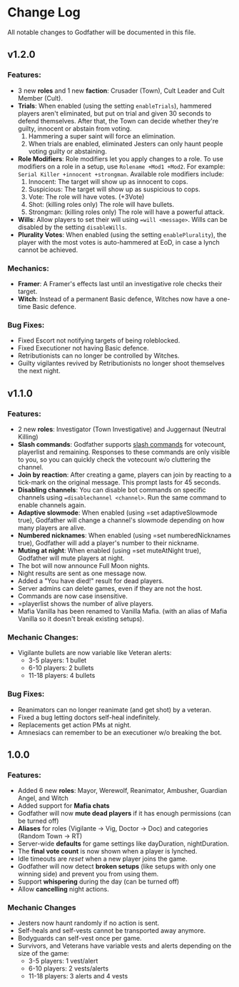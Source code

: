 # Change Log

All notable changes to Godfather will be documented in this file.

## v1.2.0

### Features:

* 3 new **roles** and 1 new **faction**: Crusader (Town), Cult Leader and Cult Member (Cult).
* **Trials**: When enabled (using the setting `enableTrials`), hammered players aren't eliminated, but put on trial and given 30 seconds to defend themselves. After that, the Town can decide whether they're guilty, innocent or abstain from voting.
	1. Hammering a super saint will force an elimination.
	2. When trials are enabled, eliminated Jesters can only haunt people voting guilty or abstaining.
* **Role Modifiers**: Role modifiers let you apply changes to a role. To use modifiers on a role in a setup, use `Rolename +Mod1 +Mod2`. For example: `Serial Killer +innocent +strongman`. Available role modifiers include:
	1. Innocent: The target will show up as innocent to cops.
	2. Suspicious: The target will show up as suspicious to cops.
	3. <N>Vote: The role will have <N> votes. (+3Vote)
	4. <N>Shot: (killing roles only) The role will have <N> bullets.
	5. Strongman: (killing roles only) The role will have a powerful attack.
* **Wills**: Allow players to set their will using `=will <message>`. Wills can be disabled by the setting `disableWills`.
* **Plurality Votes**: When enabled (using the setting `enablePlurality`), the player with the most votes is auto-hammered at EoD, in case a lynch cannot be achieved.

### Mechanics:

* **Framer**: A Framer's effects last until an investigative role checks their target.
* **Witch**: Instead of a permanent Basic defence, Witches now have a one-time Basic defence.

### Bug Fixes:

* Fixed Escort not notifying targets of being roleblocked.
* Fixed Executioner not having Basic defence.
* Retributionists can no longer be controlled by Witches.
*  Guilty vigilantes revived by Retributionists no longer shoot themselves the next night.

## v1.1.0

### Features:

* 2 new **roles**: Investigator (Town Investigative) and Juggernaut (Neutral Killing)
* **Slash commands**: Godfather supports [slash commands](https://i.imgur.com/SckQLM3.png) for votecount, playerlist and remaining. Responses to these commands are only visible to you, so you can quickly check the votecount w/o cluttering the channel.
* **Join by reaction**: After creating a game, players can join by reacting to a tick-mark on the original message. This prompt lasts for 45 seconds.
* **Disabling channels**: You can disable bot commands on specific channels using `=disablechannel <channel>`. Run the same command to enable channels again.
* **Adaptive slowmode**: When enabled (using =set adaptiveSlowmode true), Godfather will change a channel's slowmode depending on how many players are alive.
* **Numbered nicknames**: When enabled (using =set numberedNicknames true), Godfather will add a player's number to their nickname.
* **Muting at night**: When enabled (using =set muteAtNight true), Godfather will mute players at night.
* The bot will now announce Full Moon nights.
* Night results are sent as one message now.
* Added a "You have died!" result for dead players.
* Server admins can delete games, even if they are not the host.
* Commands are now case insensitive.
* =playerlist shows the number of alive players.
* Mafia Vanilla has been renamed to Vanilla Mafia. (with an alias of Mafia Vanilla so it doesn't break existing setups).

### Mechanic Changes:
* Vigilante bullets are now variable like Veteran alerts:
  * 3-5 players: 1 bullet
  * 6-10 players: 2 bullets
  * 11-18 players: 4 bullets

### Bug Fixes:
* Reanimators can no longer reanimate (and get shot) by a veteran.
* Fixed a bug letting doctors self-heal indefinitely.
* Replacements get action PMs at night.
* Amnesiacs can remember to be an executioner w/o breaking the bot.

## 1.0.0

### Features:
* Added 6 new **roles**: Mayor, Werewolf, Reanimator, Ambusher, Guardian Angel, and Witch
* Added support for **Mafia chats**
* Godfather will now **mute dead players** if it has enough permissions (can be turned off)
* **Aliases** for roles (Vigilante -> Vig, Doctor -> Doc) and categories (Random Town -> RT)
* Server-wide **defaults** for game settings like dayDuration, nightDuration.
* The **final vote count** is now shown when a player is lynched.
* Idle timeouts are *reset* when a new player joins the game.
* Godfather will now detect **broken setups** (like setups with only one winning side) and prevent you from using them.
* Support **whispering** during the day (can be turned off)
* Allow **cancelling** night actions.

### Mechanic Changes
* Jesters now haunt randomly if no action is sent.
* Self-heals and self-vests cannot be transported away anymore.
* Bodyguards can self-vest once per game.
* Survivors, and Veterans have variable vests and alerts depending on the size of the game:
  * 3-5 players: 1 vest/alert
  * 6-10 players: 2 vests/alerts
  * 11-18 players: 3 alerts and 4 vests